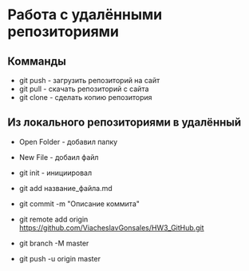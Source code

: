 # Работа с удалёнными репозиториями

## Комманды
* git push - загрузить репозиторий на сайт
* git pull - скачать репозиторий с сайта
* git clone - сделать копию репозитория

## Из локального репозиториями в удалённый
* Open Folder - добавил папку
* New File - добаил файл
* git init - инициировал
* git add название_файла.md
* git commit -m "Описание коммита"

* git remote add origin https://github.com/ViacheslavGonsales/HW3_GitHub.git
* git branch -M master
* git push -u origin master

